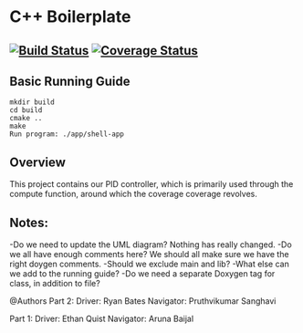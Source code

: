 # C++ Boilerplate
[![Build Status](https://travis-ci.org/EthanQuist/Week5TDDPair1_Test.svg?branch=master)](https://travis-ci.org/EthanQuist/Week5TDDPair1_Test)
[![Coverage Status](https://coveralls.io/repos/github/EthanQuist/Week5TDDPair1_Test/badge.svg?branch=master)](https://coveralls.io/github/EthanQuist/Week5TDDPair1_Test?branch=master)
---



## Basic Running Guide
```
mkdir build
cd build
cmake ..
make
Run program: ./app/shell-app
```



## Overview

This project contains our PID controller, which is primarily used through the compute function, around which the coverage coverage revolves.

## Notes:
-Do we need to update the UML diagram?  Nothing has really changed.
-Do we all have enough comments here?  We should all make sure we have the right doygen comments.
-Should we exclude main and lib?
-What else can we add to the running guide?
-Do we need a separate Doxygen tag for class, in addition to file?


@Authors 
Part 2:
Driver: Ryan Bates
Navigator: Pruthvikumar Sanghavi

Part 1:
Driver: Ethan Quist
Navigator: Aruna Baijal

